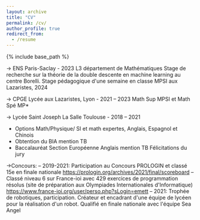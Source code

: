 ```yaml
---
layout: archive
title: "CV"
permalink: /cv/
author_profile: true
redirect_from:
  - /resume
---
```


{% include base_path %}

-> ENS Paris-Saclay - 2023
L3 département de Mathématiques
Stage de recherche sur la théorie de la double descente en machine learning au centre Borelli.
Stage pédagogique d'une semaine en classe MPSI aux Lazaristes, 2024

-> CPGE Lycée aux Lazaristes, Lyon - 2021 – 2023
Math Sup MPSI et Math Spé MP*

-> Lycée Saint Joseph La Salle Toulouse - 2018 – 2021
- Options Math/Physique/ SI et math expertes, Anglais, Espagnol et
Chinois
- Obtention du BIA mention TB
- Baccalauréat Section Européenne Anglais mention TB Félicitations du
jury

->Concours:
– 2019-2021: Participation au Concours PROLOGIN et classé 15e en finale nationale https://prologin.org/archives/2021/final/scoreboard
– Classé niveau 6 sur France-ioi avec 429 exercices de programmation résolus
(site de préparation aux Olympiades Internationales d'Informatique)
https://www.france-ioi.org/user/perso.php?sLogin=emett
– 2021: Trophée de robotiques, participation. Créateur et
encadrant d'une équipe de lycéen pour la réalisation d'un robot. Qualifié en finale nationale avec l'équipe Sea Angel
